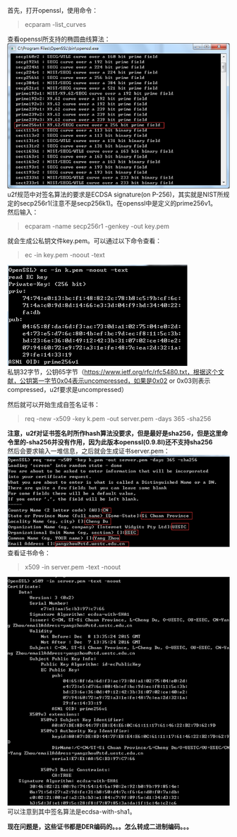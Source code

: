 首先，打开openssl，使用命令：
>ecparam -list_curves

查看openssl所支持的椭圆曲线算法：  
![](./res/list-curves.png)  
u2f规范中对签名算法的要求是ECDSA signature(on P-256)，其实就是NIST所规定的secp256r1(注意不是secp256k1)。在openssl中是定义的prime256v1。  
然后输入：
>ecparam -name secp256r1 -genkey -out key.pem

就会生成公私钥文件key.pem。可以通过以下命令查看：
>ec -in key.pem -noout -text

![](./res/key.png)  
私钥32字节，公钥65字节（https://www.ietf.org/rfc/rfc5480.txt，根据这个文献，公钥第一字节0x04表示uncompressed，如果是0x02 or 0x03则表示compressed，u2f要求是uncompressed）

然后就可以开始生成自签名证书：  
>req -new -x509 -key k.pem -out server.pem -days 365 -sha256

**注意，u2f对证书签名时所作hash算法没要求，但是最好是sha256，但是这里命令里的-sha256并没有作用，因为此版本openssl(0.9.8l)还不支持sha256**  
然后会要求输入一堆信息，之后就会生成证书server.pem：
![](./res/gen-cert-input.png)  
查看证书命令：
>x509 -in server.pem -text -noout

![](./res/cert-info.png)  
可以注意到其中签名算法是ecdsa-with-sha1。

**现在问题是，这些证书都是DER编码的。。。怎么转成二进制编码。。。**